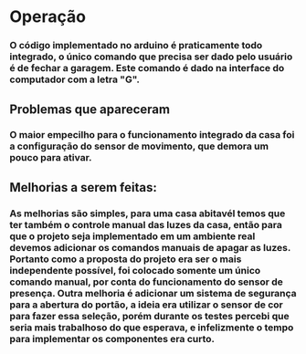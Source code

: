 # Operação
### O código implementado no arduino é praticamente todo integrado, o único comando que precisa ser dado pelo usuário é de fechar a garagem. Este comando é dado na interface do computador com a letra "G".

## Problemas que apareceram
### O maior empecilho para o funcionamento integrado da casa foi a configuração do sensor de movimento, que demora um pouco para ativar.

## Melhorias a serem feitas:
### As melhorias são simples, para uma casa abitavél temos que ter também o controle manual das luzes da casa, então para que o projeto seja implementado em um ambiente real devemos adicionar os comandos manuais de apagar as luzes. Portanto como a proposta do projeto era ser o mais independente possível, foi colocado somente um único comando manual, por conta do funcionamento do sensor de presença. Outra melhoria é adicionar um sistema de segurança para a abertura do portão, a ideia era utilizar o sensor de cor para fazer essa seleção, porém durante os testes percebi que seria mais trabalhoso do que esperava, e infelizmente o tempo para implementar os componentes era curto.

